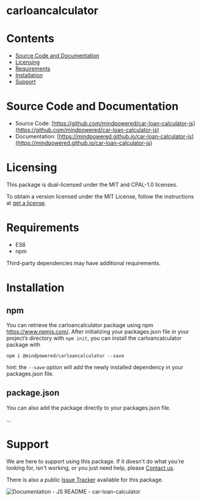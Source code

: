 
carloancalculator
=================

Contents
========

* [Source Code and Documentation](#source-code-and-documentation)
* [Licensing](#licensing)
* [Requirements](#requirements)
* [Installation](#installation)
* [Support](#support)

# Source Code and Documentation
- Source Code: [https://github.com/mindpowered/car-loan-calculator-js](https://github.com/mindpowered/car-loan-calculator-js)
- Documentation: [https://mindpowered.github.io/car-loan-calculator-js](https://mindpowered.github.io/car-loan-calculator-js)

# Licensing
This package is dual-licensed under the MIT and CPAL-1.0 licenses.

To obtain a version licensed under the MIT License, follow the instructions at [get a license][purchase].

# Requirements
- ES6
- npm


Third-party dependencies may have additional requirements.

# Installation
## npm

You can retrieve the carloancalculator package using npm https://www.npmjs.com/. After initializing your packages.json file in your project’s directory with `npm init`, you can install the carloancalculator package with
```
npm i @mindpowered/carloancalculator --save
```
hint: the `--save` option will add the newly installed dependency in your packages.json file.

## package.json

You can also add the package directly to your packages.json file.

...


# Support
We are here to support using this package. If it doesn't do what you're looking for, isn't working, or you just need help, please [Contact us][contact].

There is also a public [Issue Tracker][bugs] available for this package.
  
  
![Documentation - JS README - car-loan-calculator](https://www.google-analytics.com/collect?v=1&tid=UA-178768904-1&cid=555&aip=1&t=event&ec=Documentation&ea=JS+README&el=car-loan-calculator)


[bugs]: https://github.com/mindpowered/car-loan-calculator-js/issues
[contact]: https://mindpowered.dev/support.html?ref=car-loan-calculator-js/
[licensing]: https://mindpowered.dev/?ref=car-loan-calculator-js
[purchase]: https://mindpowered.dev/purchase/car-loan-calculator-js
